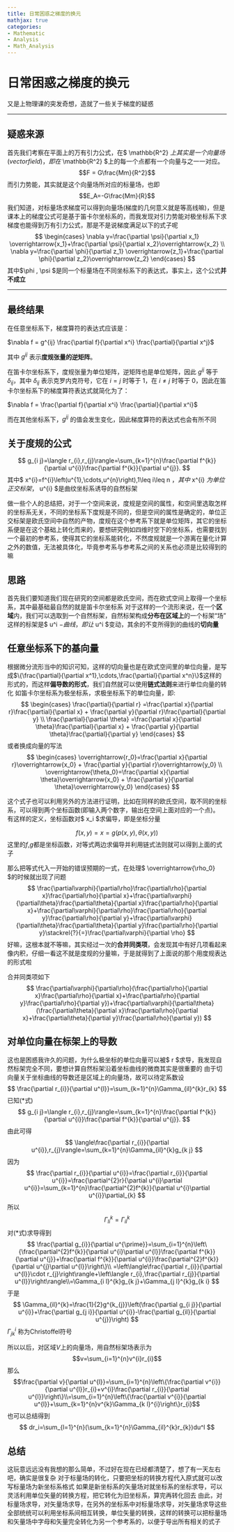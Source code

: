 ```yaml
---
title: 日常困惑之梯度的换元
mathjax: true
categories:
- Mathematic
- Analysis
- Math_Analysis
---
```


# 日常困惑之梯度的换元
又是上物理课的突发奇想，造就了一些关于梯度的疑惑
<!--more-->

---

## 疑惑来源
首先我们考察在平面上的万有引力公式，在$ \mathbb{R^2} $上其实是一个向量场(vector field)，即在$ \mathbb{R^2} $上的每一个点都有一个向量与之一一对应。
$$F = G\frac{Mm}{R^2}$$ 
而引力势能，其实就是这个向量场所对应的标量场，也即
$$E_A=-G\frac{Mm}{R}$$
我们知道，对标量场求梯度可以得到向量场(梯度的几何意义就是等高线嘛)，但是课本上的梯度公式可是基于笛卡尔坐标系的，而我发现对引力势能对极坐标系下求梯度也能得到万有引力公式，那是不是说梯度满足以下的式子呢
$$
\begin{cases}
    \nabla y=\frac{\partial \psi}{\partial x_1} \overrightarrow{x_1}+\frac{\partial \psi}{\partial x_2}\overrightarrow{x_2} \\
    \nabla y=\frac{\partial \phi}{\partial z_1} \overrightarrow{z_1}+\frac{\partial \phi}{\partial z_2}\overrightarrow{z_2}
\end{cases}
$$
其中$\phi $,$ \psi $是同一个标量场在不同坐标系下的表达式，事实上，这个公式**并不成立**

---
## 最终结果


在任意坐标系下，梯度算符的表达式应该是：

$\nabla f = g^{ij} \frac{\partial f}{\partial x^i} \frac{\partial}{\partial x^j}$

其中 $g^{ij}$ 表示**度规张量的逆矩阵**。

在笛卡尔坐标系下，度规张量为单位矩阵，逆矩阵也是单位矩阵，因此 $g^{ij}$ 等于 $\delta_{ij}$，其中 $\delta_{ij}$ 表示克罗内克符号，它在 $i=j$ 时等于 1，在 $i\neq j$ 时等于 0，因此在笛卡尔坐标系下的梯度算符表达式就简化为了：

$\nabla f = \frac{\partial f}{\partial x^i} \frac{\partial}{\partial x^i}$

而在其他坐标系下，$g^{ij}$ 的值会发生变化，因此梯度算符的表达式也会有所不同

## 关于度规的公式
$$
g_{i j}=\langle r_{i},r_{j}\rangle=\sum_{k=1}^{n}\frac{\partial f^{k}}{\partial u^{i}}\frac{\partial f^{k}}{\partial u^{j}}.
$$
其中$ x^{i}=f^{i}\left(u^{1},\cdots,u^{n}\right),1\leq i\leq n $，其中$ x^{i} $为单位正交标架，$ u^{i} $是曲纹坐标系诱导的自然标架

做一些个人的总结把，对于一个空间来说，度规是空间的属性，和空间里选取怎样的坐标系无关，不同的坐标系下度规是不同的，但是空间的属性是确定的，单位正交标架是欧氏空间中自然的产物，度规在这个参考系下就是单位矩阵，其它的坐标系便是在这个基础上转化而来的，要想研究例如四维时空下的坐标系，也需要找到一个最初的参考系，使得其它的坐标系能转化，不然度规就是一个游离在量化计算之外的数值，无法被具体化，毕竟参考系与参考系之间的关系也必须是比较得到的嘛
## 思路
首先我们要知道我们现在研究的空间都是欧氏空间，而在欧式空间上取得一个坐标系，其中最基础最自然的就是笛卡尔坐标系
对于这样的一个流形来说，在一个**区域**内，我们可以选取到一个自然标架，自然标架构成**分布在区域上**的一个标架“场”
这样的标架是$ u^i $-曲线，即让$ u^i $变动，其余的不变所得到的曲线的**切向量**
## 任意坐标系下的基向量

根据微分流形当中的知识可知，这样的切向量也是在欧式空间里的单位向量，是写成$\{\frac{\partial}{\partial x^1},\cdots,\frac{\partial}{\partial x^n}\}$这样的形式的，而这样**偏导数的形式**，我们自然就可以使用**链式法则**来进行单位向量的转化
如笛卡尔坐标系为极坐标系，求极坐标系下的单位向量，即:
$$
 \begin{cases} 
    \frac{\partial}{\partial r} =\frac{\partial x}{\partial r}\frac{\partial}{\partial x} + \frac{\partial y}{\partial r}\frac{\partial}{\partial y} \\
    \frac{\partial}{\partial \theta} =\frac{\partial x}{\partial \theta}\frac{\partial}{\partial x} + \frac{\partial y}{\partial \theta}\frac{\partial}{\partial y} \end{cases} 
$$
或者换成向量的写法
$$
 \begin{cases} 
    \overrightarrow{r_0}=\frac{\partial x}{\partial r}\overrightarrow{x_0} + \frac{\partial y}{\partial r}\overrightarrow{y_0} \\
    \overrightarrow{\theta_0}=\frac{\partial x}{\partial \theta}\overrightarrow{x_0} + \frac{\partial y}{\partial \theta}\overrightarrow{y_0} \end{cases} 
$$

这个式子也可以利用另外的方法进行证明，比如在同样的欧氏空间，取不同的坐标系，可以得到两个坐标函数(即输入两个数字，输出在空间上面对应的一个点)。
有这样的定义，坐标函数对$ x_i $求偏导，即是坐标分量

$$
f(x,y)=x=g(p(x,y),\theta(x,y))
$$
这里的$f$,$g$都是坐标函数，对等式两边求偏导并利用链式法则就可以得到上面的式子

那么把等式代入一开始的错误预期的一式，在处理$ \overrightarrow{\rho_0} $的时候就出现了问题
$$
\frac{\partial\varphi}{\partial\rho}\frac{\partial\rho}{\partial x}\frac{\partial\rho}{\partial x}+\frac{\partial\varphi}{\partial\theta}\frac{\partial\theta}{\partial x}\frac{\partial\rho}{\partial x}+\frac{\partial\varphi}{\partial\rho}\frac{\partial\rho}{\partial y}\frac{\partial\rho}{\partial y}+\frac{\partial\varphi}{\partial\theta}\frac{\partial\theta}{\partial y}\frac{\partial\rho}{\partial y}\stackrel{?}{=}\frac{\partial\varphi}{\partial \rho}
$$
好嘛，这根本就不等嘛，其实经过一次的**合并同类项**，会发现其中有好几项看起来像内积，仔细一看这不就是度规的分量嘛，于是就得到了上面说的那个用度规表达的形式啦

合并同类项如下
$$
\frac{\partial\varphi}{\partial\rho}(\frac{\partial\rho}{\partial x}\frac{\partial\rho}{\partial x}+\frac{\partial\rho}{\partial y}\frac{\partial\rho}{\partial y})+\frac{\partial\varphi}{\partial\theta}(\frac{\partial\theta}{\partial x}\frac{\partial\rho}{\partial x}+\frac{\partial\theta}{\partial y}\frac{\partial\rho}{\partial y})
$$

## 对单位向量在标架上的导数
这也是困惑我许久的问题，为什么极坐标的单位向量可以被$ r $求导，我发现自然标架完全不同，要想计算自然标架沿着坐标曲线的微商其实是很重要的
由于切向量关于坐标曲线的导数还是区域上的向量场，故可以待定系数设
$$
\frac{\partial r_{i}}{\partial u^{l}}=\sum_{k=1}^{n}\Gamma_{il}^{k}r_{k}
$$
已知($*$式)
$$
g_{i j}=\langle r_{i},r_{j}\rangle=\sum_{k=1}^{n}\frac{\partial f^{k}}{\partial u^{i}}\frac{\partial f^{k}}{\partial u^{j}}.
$$
由此可得
$$
\langle\frac{\partial r_{i}}{\partial u^{i}},r_{j}\rangle=\sum_{k=1}^{n}\Gamma_{il}^{k}g_{k j}
$$
因为
$$
\frac{\partial r_{i}}{\partial u^{i}}=\frac{\partial r_{i}}{\partial u^{i}}=\frac{\partial^{2}r}{\partial u^{i}\partial u^{i}}=\sum_{k=1}^{n}\frac{\partial^{2}f^{k}}{\partial u^{i}\partial u^{i}}\partial_{k}
$$
所以
$$
\Gamma_{li}^k=\Gamma_{il}^k
$$
对($*$式)求导得到
$$
\frac{\partial g_{i}}{\partial u^{\prime}}=\sum_{i=1}^{n}\left\{\frac{\partial^{2}f^{k}}{\partial u^{i}\partial u^{l}}\frac{\partial f^{k}}{\partial u^{j}}+\frac{\partial f^{k}}{\partial u^{i}}\frac{\partial^{2}f^{k}}{\partial u^{j}\partial u^{l}}\right\}\\ =\left\langle\frac{\partial r_{i}}{\partial u^{l}}\cdot r_{j}\right\rangle+\left\langle r_{i},\frac{\partial r_{j}}{\partial u^{l}}\right\rangle\\=\Gamma_{i l}^{k}g_{k j}+\Gamma_{j l}^{k}g_{k i}
$$
于是
$$
\Gamma_{il}^{k}=\frac{1}{2}g^{k_{j}}\left(\frac{\partial g_{i j}}{\partial u^{i}}+\frac{\partial g_{j i}}{\partial u^{i}}-\frac{\partial g_{il}}{\partial u^{j}}\right)
$$
$\Gamma^i_{jk}$ 称为Christoffel符号

所以以后，对区域$V$上的向量场，用自然标架场表示为
$$v=\sum_{i=1}^{n}v^{i}r_{i}$$
那么
$$\frac{\partial v}{\partial u^{l}}=\sum_{i=1}^{n}\left\{\frac{\partial v^{i}}{\partial u^{l}}r_{i}+v^{i}\frac{\partial r_{i}}{\partial u^{l}}\right\}\\=\sum_{i=1}^{n}\left\{\frac{\partial v^{i}}{\partial u^{l}}+\sum_{k=1}^{n}v^{k}\Gamma_{k l}^{i}\right\}r_{i}$$
也可以总结得到
$$
dr_i=\sum_{l=1}^{n}(\sum_{k=1}^{n}\Gamma_{il}^{k}r_{k})du^l
$$
## 总结
这玩意远远没有我想的那么简单，不过好在现在已经都清楚了，想了有一天左右吧，确实是很复杂
对于标量场的转化，只要把坐标的转换方程代入原式就可以改写标量场为新坐标系格式
如果是新坐标系的矢量场对就坐标系的坐标求导，可以灵活利用单位矢量的转换方程，把它转化为旧坐标系，算完再转化回去
由此，对标量场求导，对矢量场求导，在另外的坐标系中对标量场求导，对矢量场求导这些全部统统可以利用坐标系间相互转换，单位矢量的转换，这样的转换可以把标量场和矢量场中字母和矢量完全转化为另一个参考系的，以便于导出所有相关的式子
